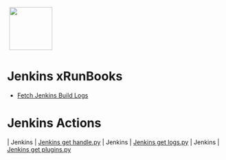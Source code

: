 <img align="center" src="https://unskript.com/assets/favicon.png" width="100" height="100" style="padding: 5px">

 # Jenkins xRunBooks

* [Fetch Jenkins Build Logs](https://github.com/unskript/Awesome-CloudOps-Automation/tree/master)


 # Jenkins Actions 

| Jenkins | [Jenkins get handle.py](https://github.com/unskript/Awesome-CloudOps-Automation/tree/master/Jenkins/legos/jenkins_get_handle) 
| Jenkins | [Jenkins get logs.py](https://github.com/unskript/Awesome-CloudOps-Automation/tree/master/Jenkins/legos/jenkins_get_logs) 
| Jenkins | [Jenkins get plugins.py](https://github.com/unskript/Awesome-CloudOps-Automation/tree/master/Jenkins/legos/jenkins_get_plugins) 
